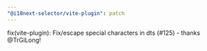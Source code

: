 ```yaml
---
"@i18next-selector/vite-plugin": patch
---
```


fix(vite-plugin): Fix/escape special characters in dts (#125) - thanks @TrGiLong!
